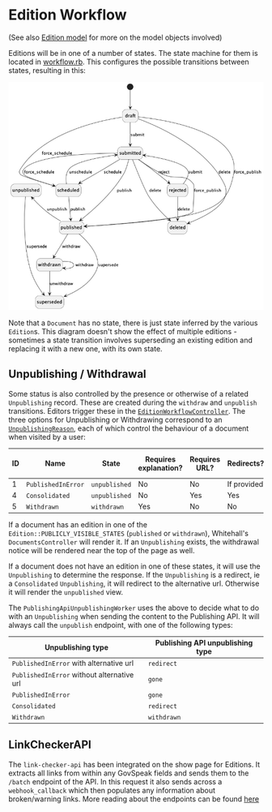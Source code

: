 # Edition Workflow

(See also [Edition model](edition_model.md) for more on the model objects involved)

Editions will be in one of a number of states. The state machine for them is located in [workflow.rb](/app/models/edition/workflow.rb). This configures the possible transitions between states, resulting in this:

![Transitions graph](diagrams/edition_state_transitions.png)

Note that a `Document` has no state, there is just state inferred by the various `Edition`s.  This diagram doesn't show the effect of multiple editions - sometimes a state transition involves superseding an existing edition and replacing it with a new one, with its own state.

## Unpublishing / Withdrawal

Some status is also controlled by the presence or otherwise of a related `Unpublishing` record. These are created during the `withdraw` and `unpublish` transitions. Editors trigger these in the [`EditionWorkflowController`](/app/controllers/admin/edition_workflow_controller.rb). The three options for Unpublishing or Withdrawing correspond to an [`UnpublishingReason`](/app/models/unpublishing_reason.rb), each of which control the behaviour of a document when visited by a user:

| ID | Name               | State         | Requires explanation? | Requires URL? | Redirects?  | Shows original content? |
|----|--------------------|---------------|-----------------------|---------------|-------------|-------------------------|
| 1  | `PublishedInError` | `unpublished` | No                    | No            | If provided | No                      |
| 4  | `Consolidated`     | `unpublished` | No                    | Yes           | Yes         | No                      |
| 5  | `Withdrawn`        | `withdrawn`   | Yes                   | No            | No          | Yes                     |

If a document has an edition in one of the `Edition::PUBLICLY_VISIBLE_STATES` (`published` or `withdrawn`), Whitehall's `DocumentsController` will render it. If an `Unpublishing` exists, the withdrawal notice will be rendered near the top of the page as well.

If a document does not have an edition in one of these states, it will use the `Unpublishing` to determine the response. If the `Unpublishing` is a redirect, ie a `Consolidated` `Unpublishing`, it will redirect to the alternative url. Otherwise it will render the `unpublished` view.

The `PublishingApiUnpublishingWorker` uses the above to decide what to do with an `Unpublishing` when sending the content to the Publishing API. It will always call the `unpublish` endpoint, with one of the following types:

| Unpublishing type                          | Publishing API unpublishing type |
|--------------------------------------------|----------------------------------|
| `PublishedInError` with alternative url    | `redirect`                       |
| `PublishedInError` without alternative url | `gone`                           |
| `PublishedInError`                         | `gone`                           |
| `Consolidated`                             | `redirect`                       |
| `Withdrawn`                                | `withdrawn`                      |

## LinkCheckerAPI

The `link-checker-api` has been integrated on the show page for Editions. It extracts all links from within any GovSpeak fields and sends them to the `/batch` endpoint of the API. In this request it also sends across a `webhook_callback` which then populates any information about broken/warning links. More reading about the endpoints can be found [here](https://docs.publishing.service.gov.uk/apis/link-checker-api.html)

